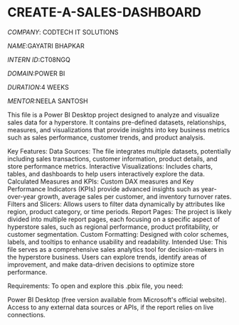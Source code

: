 # CREATE-A-SALES-DASHBOARD

*COMPANY*: CODTECH IT SOLUTIONS

*NAME*:GAYATRI BHAPKAR

*INTERN ID*:CT08NGQ

*DOMAIN*:POWER BI

*DURATION*:4 WEEKS

*MENTOR*:NEELA SANTOSH

This file is a Power BI Desktop project designed to analyze and visualize sales data for a hyperstore. It contains pre-defined datasets, relationships, measures, and visualizations that provide insights into key business metrics such as sales performance, customer trends, and product analysis.

Key Features:
Data Sources: The file integrates multiple datasets, potentially including sales transactions, customer information, product details, and store performance metrics.
Interactive Visualizations: Includes charts, tables, and dashboards to help users interactively explore the data.
Calculated Measures and KPIs: Custom DAX measures and Key Performance Indicators (KPIs) provide advanced insights such as year-over-year growth, average sales per customer, and inventory turnover rates.
Filters and Slicers: Allows users to filter data dynamically by attributes like region, product category, or time periods.
Report Pages: The project is likely divided into multiple report pages, each focusing on a specific aspect of hyperstore sales, such as regional performance, product profitability, or customer segmentation.
Custom Formatting: Designed with color schemes, labels, and tooltips to enhance usability and readability.
Intended Use:
This file serves as a comprehensive sales analytics tool for decision-makers in the hyperstore business. Users can explore trends, identify areas of improvement, and make data-driven decisions to optimize store performance.

Requirements:
To open and explore this .pbix file, you need:

Power BI Desktop (free version available from Microsoft's official website).
Access to any external data sources or APIs, if the report relies on live connections.
